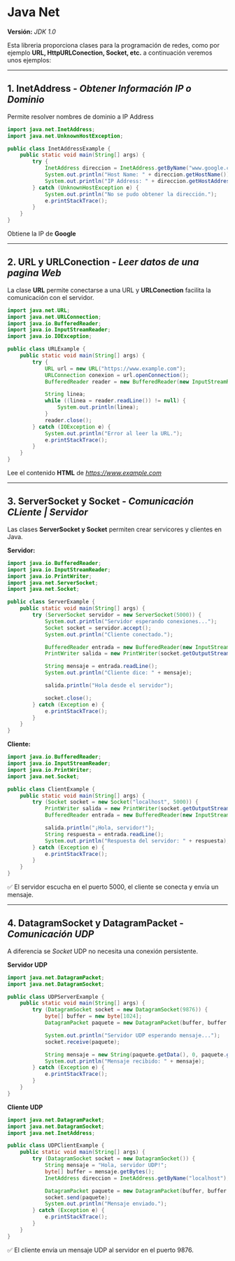 # Java Net
**Versión:** _JDK 1.0_

Esta libreria proporciona clases para la programación de redes, como 
por ejemplo **URL, HttpURLConection, Socket, etc.** a continuación
veremos unos ejemplos:

---

## 1. InetAddress - _Obtener Información IP o Dominio_
Permite resolver nombres de dominio a IP Address

```java
import java.net.InetAddress;
import java.net.UnknownHostException;

public class InetAddressExample {
    public static void main(String[] args) {
        try {
            InetAddress direccion = InetAddress.getByName("www.google.com");
            System.out.println("Host Name: " + direccion.getHostName());
            System.out.println("IP Address: " + direccion.getHostAddress());
        } catch (UnknownHostException e) {
            System.out.println("No se pudo obtener la dirección.");
            e.printStackTrace();
        }
    }
}
```
Obtiene la IP de **Google**

---

## 2. URL y URLConection - _Leer datos de una pagina Web_
La clase **URL** permite conectarse a una URL y **URLConection** facilita la 
comunicación con el servidor.

```java
import java.net.URL;
import java.net.URLConnection;
import java.io.BufferedReader;
import java.io.InputStreamReader;
import java.io.IOException;

public class URLExample {
    public static void main(String[] args) {
        try {
            URL url = new URL("https://www.example.com");
            URLConnection conexion = url.openConnection();
            BufferedReader reader = new BufferedReader(new InputStreamReader(conexion.getInputStream()));

            String linea;
            while ((linea = reader.readLine()) != null) {
                System.out.println(linea);
            }
            reader.close();
        } catch (IOException e) {
            System.out.println("Error al leer la URL.");
            e.printStackTrace();
        }
    }
}
```
Lee el contenido **HTML** de _https://www.example.com_

---

## 3. ServerSocket y Socket - _Comunicación CLiente | Servidor_
Las clases **ServerSocket y Socket** permiten crear servicores y clientes en Java.

**Servidor:**
```java
import java.io.BufferedReader;
import java.io.InputStreamReader;
import java.io.PrintWriter;
import java.net.ServerSocket;
import java.net.Socket;

public class ServerExample {
    public static void main(String[] args) {
        try (ServerSocket servidor = new ServerSocket(5000)) {
            System.out.println("Servidor esperando conexiones...");
            Socket socket = servidor.accept();
            System.out.println("Cliente conectado.");

            BufferedReader entrada = new BufferedReader(new InputStreamReader(socket.getInputStream()));
            PrintWriter salida = new PrintWriter(socket.getOutputStream(), true);

            String mensaje = entrada.readLine();
            System.out.println("Cliente dice: " + mensaje);

            salida.println("Hola desde el servidor");

            socket.close();
        } catch (Exception e) {
            e.printStackTrace();
        }
    }
}
```

**Cliente:**
```java
import java.io.BufferedReader;
import java.io.InputStreamReader;
import java.io.PrintWriter;
import java.net.Socket;

public class ClientExample {
    public static void main(String[] args) {
        try (Socket socket = new Socket("localhost", 5000)) {
            PrintWriter salida = new PrintWriter(socket.getOutputStream(), true);
            BufferedReader entrada = new BufferedReader(new InputStreamReader(socket.getInputStream()));

            salida.println("¡Hola, servidor!");
            String respuesta = entrada.readLine();
            System.out.println("Respuesta del servidor: " + respuesta);
        } catch (Exception e) {
            e.printStackTrace();
        }
    }
}
```
✅ El servidor escucha en el puerto 5000, el cliente se conecta y envía un mensaje.

---

## 4. DatagramSocket y DatagramPacket - _Comunicación UDP_
A diferencia se _Socket_ UDP no necesita una conexión persistente.

**Servidor UDP**
```java
import java.net.DatagramPacket;
import java.net.DatagramSocket;

public class UDPServerExample {
    public static void main(String[] args) {
        try (DatagramSocket socket = new DatagramSocket(9876)) {
            byte[] buffer = new byte[1024];
            DatagramPacket paquete = new DatagramPacket(buffer, buffer.length);

            System.out.println("Servidor UDP esperando mensaje...");
            socket.receive(paquete);

            String mensaje = new String(paquete.getData(), 0, paquete.getLength());
            System.out.println("Mensaje recibido: " + mensaje);
        } catch (Exception e) {
            e.printStackTrace();
        }
    }
}
```

**Cliente UDP**
```java
import java.net.DatagramPacket;
import java.net.DatagramSocket;
import java.net.InetAddress;

public class UDPClientExample {
    public static void main(String[] args) {
        try (DatagramSocket socket = new DatagramSocket()) {
            String mensaje = "Hola, servidor UDP!";
            byte[] buffer = mensaje.getBytes();
            InetAddress direccion = InetAddress.getByName("localhost");

            DatagramPacket paquete = new DatagramPacket(buffer, buffer.length, direccion, 9876);
            socket.send(paquete);
            System.out.println("Mensaje enviado.");
        } catch (Exception e) {
            e.printStackTrace();
        }
    }
}
```
✅ El cliente envía un mensaje UDP al servidor en el puerto 9876.
